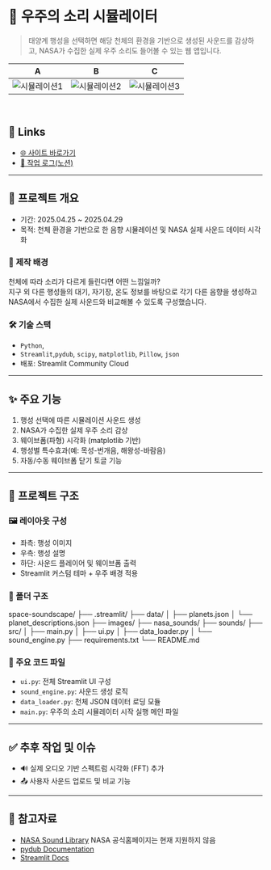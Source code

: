 # 🌌 우주의 소리 시뮬레이터  
> 태양계 행성을 선택하면 해당 천체의 환경을 기반으로 생성된 사운드를 감상하고, NASA가 수집한 실제 우주 소리도 들어볼 수 있는 웹 앱입니다.

A | B | C  
--|--|--  
![시뮬레이션1](url) | ![시뮬레이션2](url) | ![시뮬레이션3](url)  

<br>

## 🔗 Links  
- [🌐 사이트 바로가기](https://space-soundscape-simulator.streamlit.app/)  
- [📘 작업 로그(노션)]()  

---

## 📘 프로젝트 개요  
- 기간: 2025.04.25 ~ 2025.04.29  
- 목적: 천체 환경을 기반으로 한 음향 시뮬레이션 및 NASA 실제 사운드 데이터 시각화

### 🎯 제작 배경  
천체에 따라 소리가 다르게 들린다면 어떤 느낌일까?  
지구 외 다른 행성들의 대기, 자기장, 온도 정보를 바탕으로 각기 다른 음향을 생성하고 NASA에서 수집한 실제 사운드와 비교해볼 수 있도록 구성했습니다.

### 🛠 기술 스택  
- `Python`,   
- `Streamlit`,`pydub`, `scipy`, `matplotlib`, `Pillow`, `json`  
- 배포: Streamlit Community Cloud

---

## ✨ 주요 기능  
1. 행성 선택에 따른 시뮬레이션 사운드 생성  
2. NASA가 수집한 실제 우주 소리 감상  
3. 웨이브폼(파형) 시각화 (matplotlib 기반)  
4. 행성별 특수효과(예: 목성-번개음, 해왕성-바람음)  
5. 자동/수동 웨이브폼 닫기 토글 기능  

---

## 🧱 프로젝트 구조

### 🖼 레이아웃 구성  
- 좌측: 행성 이미지  
- 우측: 행성 설명  
- 하단: 사운드 플레이어 및 웨이브폼 출력  
- Streamlit 커스텀 테마 + 우주 배경 적용

### 📁 폴더 구조  
space-soundscape/ 
├── .streamlit/ 
├── data/ 
│ ├── planets.json
│ └── planet_descriptions.json
├── images/ 
├── nasa_sounds/ 
├── sounds/ 
├── src/ 
│ ├── main.py 
│ ├── ui.py
│ ├── data_loader.py 
│ └── sound_engine.py
├── requirements.txt 
└── README.md

### 📜 주요 코드 파일  
- `ui.py`: 전체 Streamlit UI 구성  
- `sound_engine.py`: 사운드 생성 로직  
- `data_loader.py`: 천체 JSON 데이터 로딩 모듈  
- `main.py`: 우주의 소리 시뮬레이터 시작 실행 메인 파일

---

## ✅ 추후 작업 및 이슈
- 🔊 실제 오디오 기반 스펙트럼 시각화 (FFT) 추가
- 📤 사용자 사운드 업로드 및 비교 기능

---

## 🔗 참고자료
- [NASA Sound Library](https://www.youtube.com/@vishalm1537)  NASA 공식홈페이지는 현재 지원하지 않음
- [pydub Documentation](https://pydub.com/)  
- [Streamlit Docs](https://docs.streamlit.io/)  
